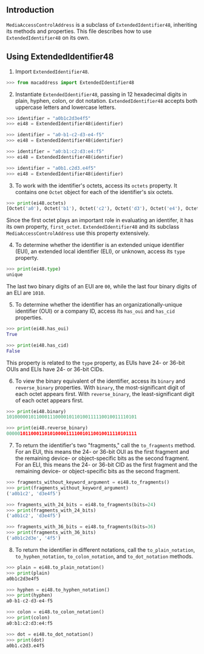 ## Introduction

`MediaAccessControlAddress` is a subclass of `ExtendedIdentifier48`, inheriting its methods and properties.  This file describes how to use `ExtendedIdentifier48` on its own.

## Using ExtendedIdentifier48

1. Import `ExtendedIdentifier48`.

```python
>>> from macaddress import ExtendedIdentifier48
```

2. Instantiate `ExtendedIdentifier48`, passing in 12 hexadecimal digits in plain, hyphen, colon, or dot notation.  `ExtendedIdentifier48` accepts both uppercase letters and lowercase letters.

```python
>>> identifier = "a0b1c2d3e4f5"
>>> ei48 = ExtendedIdentifier48(identifier)
```

```python
>>> identifier = "a0-b1-c2-d3-e4-f5"
>>> ei48 = ExtendedIdentifier48(identifier)
```

```python
>>> identifier = "a0:b1:c2:d3:e4:f5"
>>> ei48 = ExtendedIdentifier48(identifier)
```

```python
>>> identifier = "a0b1.c2d3.e4f5"
>>> ei48 = ExtendedIdentifier48(identifier)
```

3. To work with the identifier's octets, access its `octets` property.  It contains one `Octet` object for each of the identifier's six octets.

```python
>>> print(ei48.octets)
[Octet('a0'), Octet('b1'), Octet('c2'), Octet('d3'), Octet('e4'), Octet('f5')]
```

Since the first octet plays an important role in evaluating an identifer, it has its own property, `first_octet`.  `ExtendedIdentifier48` and its subclass `MediaAccessControlAddress` use this property extensively.

4. To determine whether the identifier is an extended unique identifier (EUI), an extended local identifier (ELI), or unknown, access its `type` property.

```python
>>> print(ei48.type)
unique
```

The last two binary digits of an EUI are `00`, while the last four binary digits of an ELI are `1010`.

5. To determine whether the identifier has an organizationally-unique identifier (OUI) or a company ID, access its `has_oui` and `has_cid` properties.

```python
>>> print(ei48.has_oui)
True
```

```python
>>> print(ei48.has_cid)
False
```

This property is related to the `type` property, as EUIs have 24- or 36-bit OUIs and ELIs have 24- or 36-bit CIDs.

6. To view the binary equivalent of the identifier, access its `binary` and `reverse_binary` properties. With `binary`, the most-significant digit of each octet appears first.  With `reverse_binary`, the least-significant digit of each octet appears first.

```python
>>> print(ei48.binary)
101000001011000111000010110100111110010011110101
```

```python
>>> print(ei48.reverse_binary)
000001011000110101000011110010110010011110101111
```

7. To return the identifier's two "fragments," call the `to_fragments` method.  For an EUI, this means the 24- or 36-bit OUI as the first fragment and the remaining device- or object-specific bits as the second fragment.  For an ELI, this means the 24- or 36-bit CID as the first fragment and the remaining device- or object-specific bits as the second fragment.

```python
>>> fragments_without_keyword_argument = ei48.to_fragments()
>>> print(fragments_without_keyword_argument)
('a0b1c2', 'd3e4f5')
```

```python
>>> fragments_with_24_bits = ei48.to_fragments(bits=24)
>>> print(fragments_with_24_bits)
('a0b1c2', 'd3e4f5')
```

```python
>>> fragments_with_36_bits = ei48.to_fragments(bits=36)
>>> print(fragments_with_36_bits)
('a0b1c2d3e', '4f5')
```

8. To return the identifier in different notations, call the `to_plain_notation`, `to_hyphen_notation`, `to_colon_notation`, and `to_dot_notation` methods.

```python
>>> plain = ei48.to_plain_notation()
>>> print(plain)
a0b1c2d3e4f5
```

```python
>>> hyphen = ei48.to_hyphen_notation()
>>> print(hyphen)
a0-b1-c2-d3-e4-f5
```

```python
>>> colon = ei48.to_colon_notation()
>>> print(colon)
a0:b1:c2:d3:e4:f5
```

```python
>>> dot = ei48.to_dot_notation()
>>> print(dot)
a0b1.c2d3.e4f5
```
